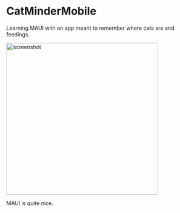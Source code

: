 # CatMinderMobile
Learning MAUI with an app meant to remember where cats are and feedings.

<img src="https://user-images.githubusercontent.com/1970959/171475136-c4a92a62-c221-4ca2-8485-37036e3bd6b9.png" alt="screenshot" width="400"/>

MAUI is quite nice.
